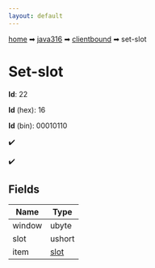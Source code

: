 ```yaml
---
layout: default
---
```


[home](/) ➡ [java316](/protocol/java316) ➡ [clientbound](/protocol/java316/clientbound) ➡ set-slot

# Set-slot

**Id**: 22

**Id** (hex): 16

**Id** (bin): 00010110

✔️

✔️

## Fields

Name | Type
---|---
window | ubyte
slot | ushort
item | [slot](/protocol/java316/types/slot)

